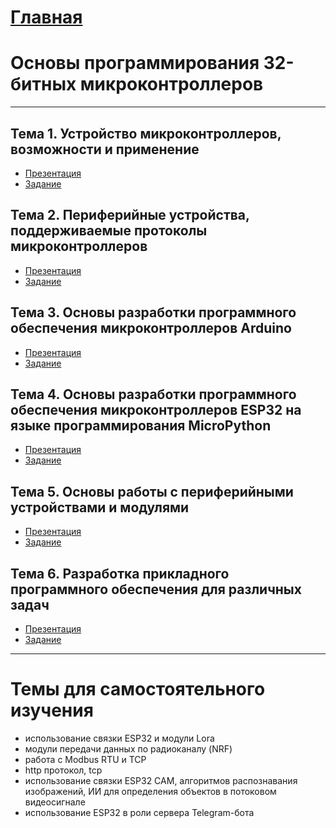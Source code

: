 # [Главная](/Ilnur-Khudaibirdin)

# Основы программирования 32-битных микроконтроллеров

***

## Тема 1. Устройство микроконтроллеров, возможности и применение

* [Презентация]()
* [Задание]()

## Тема 2. Периферийные устройства, поддерживаемые протоколы микроконтроллеров

* [Презентация]()
* [Задание]()

## Тема 3. Основы разработки программного обеспечения микроконтроллеров Arduino

* [Презентация]()
* [Задание]()

## Тема 4. Основы разработки программного обеспечения микроконтроллеров ESP32 на языке программирования MicroPython

* [Презентация]()
* [Задание]()

## Тема 5. Основы работы с периферийными устройствами и модулями

* [Презентация]()
* [Задание]()

## Тема 6. Разработка прикладного программного обеспечения для различных задач

* [Презентация]()
* [Задание]()

***

# Темы для самостоятельного изучения

* использование связки ESP32 и модули Lora
* модули передачи данных по радиоканалу (NRF)
* работа с Modbus RTU и TCP
* http протокол, tcp
* использование связки ESP32 CAM, алгоритмов распознавания изображений, ИИ для определения объектов в потоковом видеосигнале
* использование ESP32 в роли сервера Telegram-бота
